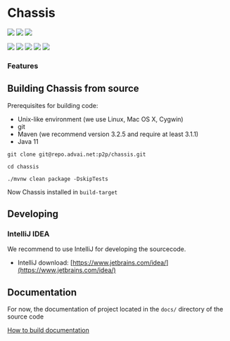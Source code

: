 # Chassis

[![](https://github.com/v-zhidu/chassis/actions/workflows/maven.yml/badge.svg?branch=main)](https://github.com/v-zhidu/chassis/actions/workflows/maven.yml)
[![](https://sonarcloud.io/api/project_badges/measure?branch=main&project=v-zhidu_chassis&metric=alert_status)](https://sonarcloud.io/dashboard?id=v-zhidu_chassis)
[![](https://sonarcloud.io/api/project_badges/measure?branch=main&project=v-zhidu_chassis&metric=security_rating)](https://sonarcloud.io/dashboard?id=v-zhidu_chassis)

[![](https://sonarcloud.io/api/project_badges/measure?branch=main&project=v-zhidu_chassis&metric=coverage)](https://sonarcloud.io/dashboard?id=v-zhidu_chassis)
[![](https://sonarcloud.io/api/project_badges/measure?branch=main&project=v-zhidu_chassis&metric=duplicated_lines_density)](https://sonarcloud.io/dashboard?id=v-zhidu_chassis) 
[![](https://sonarcloud.io/api/project_badges/measure?branch=main&project=v-zhidu_chassis&metric=bugs)](https://sonarcloud.io/dashboard?id=v-zhidu_chassis)
[![](https://sonarcloud.io/api/project_badges/measure?branch=main&project=v-zhidu_chassis&metric=code_smells)](https://sonarcloud.io/dashboard?id=v-zhidu_chassis)
[![](https://sonarcloud.io/api/project_badges/measure?branch=main&project=v-zhidu_chassis&metric=ncloc)](https://sonarcloud.io/dashboard?id=v-zhidu_chassis)

### Features

## Building Chassis from source

Prerequisites for building code:

* Unix-like environment (we use Linux, Mac OS X, Cygwin)
* git
* Maven (we recommend version 3.2.5 and require at least 3.1.1)
* Java 11

```
git clone git@repo.advai.net:p2p/chassis.git

cd chassis

./mvnw clean package -DskipTests
```

Now Chassis installed in `build-target`


## Developing

### IntelliJ IDEA

We recommend to use IntelliJ for developing the sourcecode.

* IntelliJ download: [https://www.jetbrains.com/idea/](https://www.jetbrains.com/idea/)

## Documentation

For now, the documentation of project located in the `docs/` directory of the source code

[How to build documentation](_docs/README.md)
